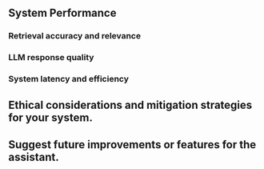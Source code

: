 ## System Performance

### Retrieval accuracy and relevance

### LLM response quality

### System latency and efficiency

## Ethical considerations and mitigation strategies for your system.

## Suggest future improvements or features for the assistant.